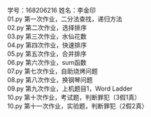 学号：168206216  姓名：李金印  
01.py 第一次作业，二分法查找，递归方法  
02.py 第二次作业，选择排序  
03.py 第三次作业，水仙花数  
04.py 第四次作业，快速排序  
05.py 第五次作业，合并排序  
06.py 第六次作业，sum函数  
07.py 第七次作业，自助烧烤问题  
08.py 第八次作业，换钢琴问题  
09.py 第九次作业，上机题目1，Word Ladder  
10.py 第十次作业，考试题，判断罪犯（3假1真）  
10.py 第十一次作业，实验题，判断罪犯（2假2真）  



